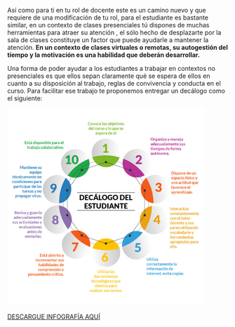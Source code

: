 

Así como para ti en tu rol de docente este es un camino nuevo y que requiere de una modificación de tu rol, para el estudiante es bastante similar, en un contexto de clases presenciales tú dispones de muchas herramientas para atraer su atención , el sólo hecho de desplazarte por la sala de clases constituye un factor que puede ayudarle a mantener la atención. **En un contexto de clases virtuales o remotas, su autogestión del tiempo y la motivación es una habilidad que deberán desarrollar.**

Una forma de poder ayudar a los estudiantes a trabajar en contextos no presenciales es que ellos sepan claramente qué se espera de ellos en cuanto a su disposición al trabajo, reglas de convivencia y conducta en el curso. Para facilitar ese trabajo te proponemos entregar un decálogo como el siguiente:

![infografía](../media/82afd96e-dd10-4700-a4ae-c9de5ec95d18.png)

[DESCARGUE INFOGRAFÍA AQUÍ](https://redqualitasedu-my.sharepoint.com/:i:/g/personal/ppenalva_redqualitas_edu_uy/ESp1G4pMCiRDgZAAL-rhHDcBSeeXSL9mOwsR1ycrg1-vbA?e=bOctYZ)